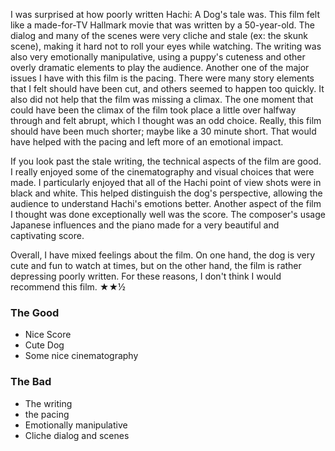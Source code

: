 I was surprised at how poorly written Hachi: A Dog's tale was. This film felt like a made-for-TV Hallmark movie that was written by a 50-year-old. The dialog and many of the scenes were very cliche and stale (ex: the skunk scene), making it hard not to roll your eyes while watching. The writing was also very emotionally manipulative, using a puppy's cuteness and other overly dramatic elements to play the audience. Another one of the major issues I have with this film is the pacing. There were many story elements that I felt should have been cut, and others seemed to happen too quickly. It also did not help that the film was missing a climax. The one moment that could have been the climax of the film took place a little over halfway through and felt abrupt, which I thought was an odd choice. Really, this film should have been much shorter; maybe like a 30 minute short. That would have helped with the pacing and left more of an emotional impact.

If you look past the stale writing, the technical aspects of the film are good. I really enjoyed some of the cinematography and visual choices that were made. I particularly enjoyed that all of the Hachi point of view shots were in black and white. This helped distinguish the dog's perspective, allowing the audience to understand Hachi's emotions better. Another aspect of the film I thought was done exceptionally well was the score. The composer's usage Japanese influences and the piano made for a very beautiful and captivating score.

Overall, I have mixed feelings about the film. On one hand, the dog is very cute and fun to watch at times, but on the other hand, the film is rather depressing poorly written. For these reasons, I don't think I would recommend this film. ★★½

### The Good ###
* Nice Score
* Cute Dog
* Some nice cinematography

### The Bad ###
* The writing
* the pacing
* Emotionally manipulative
* Cliche dialog and scenes